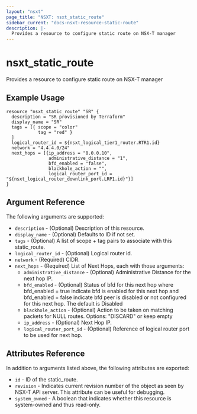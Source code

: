 ```yaml
---
layout: "nsxt"
page_title: "NSXT: nsxt_static_route"
sidebar_current: "docs-nsxt-resource-static-route"
description: |-
  Provides a resource to configure static route on NSX-T manager
---
```


# nsxt_static_route

Provides a resource to configure static route on NSX-T manager

## Example Usage

```hcl
resource "nsxt_static_route" "SR" {
  description = "SR provisioned by Terraform"
  display_name = "SR"
  tags = [{ scope = "color"
            tag = "red" }
  ]
  logical_router_id = ${nsxt_logical_tier1_router.RTR1.id}
  network = "4.4.4.0/24"
  next_hops = [{ip_address = "8.0.0.10",
                administrative_distance = "1",
                bfd_enabled = "false",
                blackhole_action = "",
                logical_router_port_id = "${nsxt_logical_router_downlink_port.LRP1.id}"}]
}
```

## Argument Reference

The following arguments are supported:

* `description` - (Optional) Description of this resource.
* `display_name` - (Optional) Defaults to ID if not set.
* `tags` - (Optional) A list of scope + tag pairs to associate with this static_route.
* `logical_router_id` - (Optional) Logical router id.
* `network` - (Required) CIDR.
* `next_hops` - (Required) List of Next Hops, each with those arguments:
    * `administrative_distance` - (Optional) Administrative Distance for the next hop IP.
    * `bfd_enabled` - (Optional) Status of bfd for this next hop where bfd_enabled = true indicate bfd is enabled for this next hop and bfd_enabled = false indicate bfd peer is disabled or not configured for this next hop. The default is Disabled
    * `blackhole_action` - (Optional) Action to be taken on matching packets for NULL routes. Options: "DISCARD" or keep empty
    * `ip_address` - (Optional) Next Hop IP.
    * `logical_router_port_id` - (Optional) Reference of logical router port to be used for next hop.


## Attributes Reference

In addition to arguments listed above, the following attributes are exported:

* `id` - ID of the static_route.
* `revision` - Indicates current revision number of the object as seen by NSX-T API server. This attribute can be useful for debugging.
* `system_owned` - A boolean that indicates whether this resource is system-owned and thus read-only.
